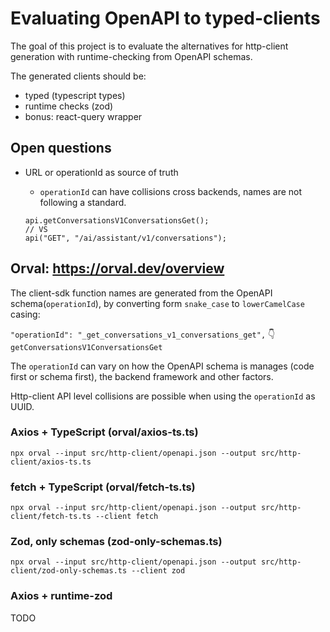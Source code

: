 # Evaluating OpenAPI to typed-clients

The goal of this project is to evaluate the alternatives for http-client generation with runtime-checking from OpenAPI schemas.

The generated clients should be:

- typed (typescript types)
- runtime checks (zod)
- bonus: react-query wrapper

## Open questions

- URL or operationId as source of truth

  - `operationId` can have collisions cross backends, names are not following a standard.

  ```tsx
  api.getConversationsV1ConversationsGet();
  // VS
  api("GET", "/ai/assistant/v1/conversations");
  ```

## Orval: https://orval.dev/overview

The client-sdk function names are generated from the OpenAPI schema(`operationId`), by converting form `snake_case` to `lowerCamelCase` casing:

`"operationId": "_get_conversations_v1_conversations_get",`
👇
`getConversationsV1ConversationsGet`

The `operationId` can vary on how the OpenAPI schema is manages (code first or schema first), the backend framework and other factors.

Http-client API level collisions are possible when using the `operationId` as UUID.

### Axios + TypeScript (orval/axios-ts.ts)

`npx orval --input src/http-client/openapi.json --output src/http-client/axios-ts.ts`

### fetch + TypeScript (orval/fetch-ts.ts)

`npx orval --input src/http-client/openapi.json --output src/http-client/fetch-ts.ts --client fetch`

### Zod, only schemas (zod-only-schemas.ts)

`npx orval --input src/http-client/openapi.json --output src/http-client/zod-only-schemas.ts --client zod`

### Axios + runtime-zod

TODO
